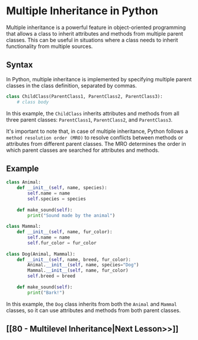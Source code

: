 # Multiple Inheritance in Python
Multiple inheritance is a powerful feature in object-oriented programming that allows a class to inherit attributes and methods from multiple parent classes. This can be useful in situations where a class needs to inherit functionality from multiple sources.


## Syntax
In Python, multiple inheritance is implemented by specifying multiple parent classes in the class definition, separated by commas.
```python
class ChildClass(ParentClass1, ParentClass2, ParentClass3):
    # class body
```

In this example, the `ChildClass` inherits attributes and methods from all three parent classes: `ParentClass1`, `ParentClass2`, and `ParentClass3`.

It's important to note that, in case of multiple inheritance, Python follows a `method resolution order (MRO)` to resolve conflicts between methods or attributes from different parent classes. The MRO determines the order in which parent classes are searched for attributes and methods. 

## Example
```python
class Animal:
    def __init__(self, name, species):
        self.name = name
        self.species = species
        
    def make_sound(self):
        print("Sound made by the animal")
        
class Mammal:
    def __init__(self, name, fur_color):
        self.name = name
        self.fur_color = fur_color
        
class Dog(Animal, Mammal):
    def __init__(self, name, breed, fur_color):
        Animal.__init__(self, name, species="Dog")
        Mammal.__init__(self, name, fur_color)
        self.breed = breed
        
    def make_sound(self):
        print("Bark!")
```
In this example, the `Dog` class inherits from both the `Animal` and `Mammal` classes, so it can use attributes and methods from both parent classes.

## [[80 - Multilevel Inheritance|Next Lesson>>]]